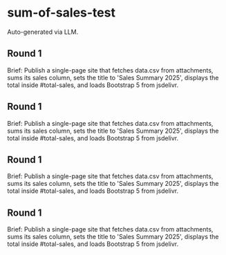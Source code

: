 # sum-of-sales-test

Auto-generated via LLM.

## Round 1

Brief:
Publish a single-page site that fetches data.csv from attachments, sums its sales column, sets the title to 'Sales Summary 2025', displays the total inside #total-sales, and loads Bootstrap 5 from jsdelivr.

## Round 1

Brief:
Publish a single-page site that fetches data.csv from attachments, sums its sales column, sets the title to 'Sales Summary 2025', displays the total inside #total-sales, and loads Bootstrap 5 from jsdelivr.

## Round 1

Brief:
Publish a single-page site that fetches data.csv from attachments, sums its sales column, sets the title to 'Sales Summary 2025', displays the total inside #total-sales, and loads Bootstrap 5 from jsdelivr.

## Round 1

Brief:
Publish a single-page site that fetches data.csv from attachments, sums its sales column, sets the title to 'Sales Summary 2025', displays the total inside #total-sales, and loads Bootstrap 5 from jsdelivr.